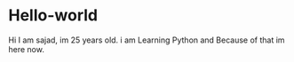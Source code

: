 # Hello-world

Hi I am sajad, im 25 years old. i am Learning Python and Because of that im here now.
